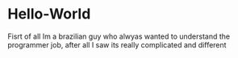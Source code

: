 # Hello-World
Fisrt of all
Im a brazilian guy who alwyas wanted to understand the programmer job, after all I saw its really complicated and different
